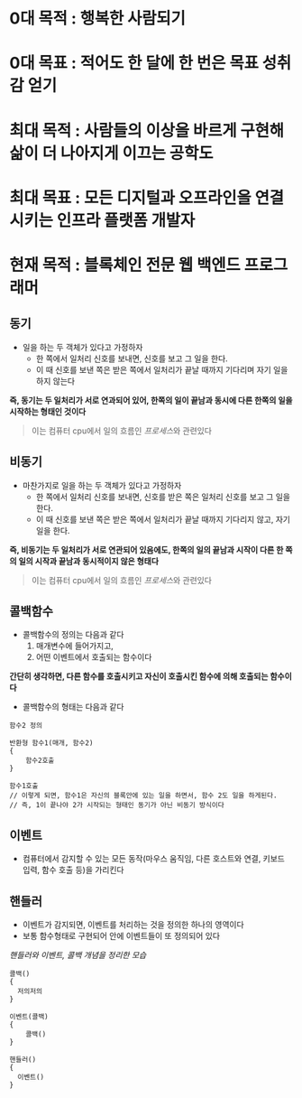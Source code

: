 # 0대 목적 : 행복한 사람되기
# 0대 목표 : 적어도 한 달에 한 번은 목표 성취감 얻기   
# 최대 목적 : 사람들의 이상을 바르게 구현해 삶이 더 나아지게 이끄는 공학도   
# 최대 목표 : 모든 디지털과 오프라인을 연결시키는 인프라 플랫폼 개발자   
# 현재 목적 : 블록체인 전문 웹 백엔드 프로그래머   

## 동기   
+ 일을 하는 두 객체가 있다고 가정하자
  + 한 쪽에서 일처리 신호를 보내면, 신호를 보고 그 일을 한다.
  + 이 때 신호를 보낸 쪽은 받은 쪽에서 일처리가 끝날 때까지 기다리며 자기 일을 하지 않는다

**즉, 동기는 두 일처리가 서로 연과되어 있어, 한쪽의 일이 끝남과 동시에 다른 한쪽의 일을 시작하는 형태인 것이다**   
> 이는 컴퓨터 cpu에서 일의 흐름인 *프로세스*와 관련있다
   
## 비동기      
+ 마찬가지로 일을 하는 두 객체가 있다고 가정하자
  + 한 쪽에서 일처리 신호를 보내면, 신호를 받은 쪽은 일처리 신호를 보고 그 일을 한다.
  + 이 때 신호를 보낸 쪽은 받은 쪽에서 일처리가 끝날 때까지 기다리지 않고, 자기 일을 한다.
   
**즉, 비동기는 두 일처리가 서로 연관되어 있음에도, 한쪽의 일의 끝남과 시작이 다른 한 쪽의 일의 시작과 끝남과 동시적이지 않은 형태다**      
> 이는 컴퓨터 cpu에서 일의 흐름인 *프로세스*와 관련있다

## 콜백함수   
+ 콜백함수의 정의는 다음과 같다
  1. 매개변수에 들어가지고,
  2. 어떤 이벤트에서 호출되는 함수이다
     
**간단히 생각하면, 다른 함수를 호출시키고 자신이 호출시킨 함수에 의해 호출되는 함수이다**    
+ 콜백함수의 형태는 다음과 같다
```
함수2 정의

반환형 함수1(매개, 함수2)
{
    함수2호출
}

함수1호출
// 이렇게 되면, 함수1은 자신의 블록안에 있는 일을 하면서, 함수 2도 일을 하게된다.
// 즉, 1이 끝나야 2가 시작되는 형태인 동기가 아닌 비동기 방식이다

```
## 이벤트   
+ 컴퓨터에서 감지할 수 있는 모든 동작(마우스 움직임, 다른 호스트와 연결, 키보드 입력, 함수 호출 등)을 가리킨다
     
## 핸들러     
+ 이벤트가 감지되면, 이벤트를 처리하는 것을 정의한 하나의 영역이다
+ 보통 함수형태로 구현되어 안에 이벤트들이 또 정의되어 있다

*핸들러와 이벤트, 콜백 개념을 정리한 모습*
```
콜백()
{
  저의저의
}

이벤트(콜백)
{
    콜백()
}

핸들러()
{
  이벤트()
}
```

